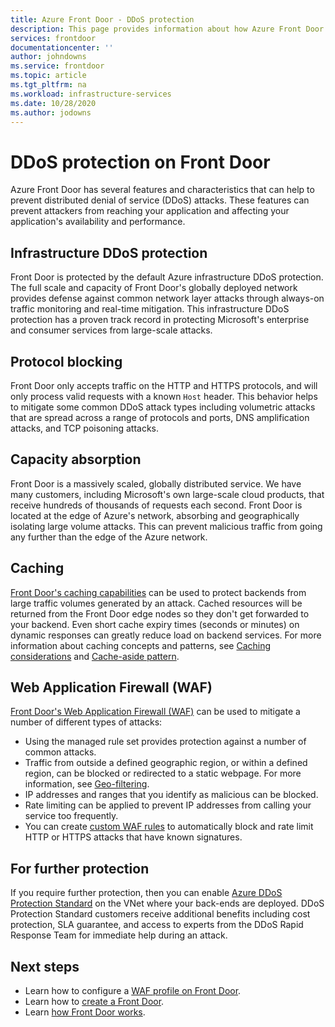 ```yaml
---
title: Azure Front Door - DDoS protection
description: This page provides information about how Azure Front Door helps to protect against DDoS attacks
services: frontdoor
documentationcenter: ''
author: johndowns
ms.service: frontdoor
ms.topic: article
ms.tgt_pltfrm: na
ms.workload: infrastructure-services
ms.date: 10/28/2020
ms.author: jodowns
---
```


# DDoS protection on Front Door

Azure Front Door has several features and characteristics that can help to prevent distributed denial of service (DDoS) attacks. These features can prevent attackers from reaching your application and affecting your application's availability and performance.

## Infrastructure DDoS protection

Front Door is protected by the default Azure infrastructure DDoS protection. The full scale and capacity of Front Door's globally deployed network provides defense against common network layer attacks through always-on traffic monitoring and real-time mitigation. This infrastructure DDoS protection has a proven track record in protecting Microsoft's enterprise and consumer services from large-scale attacks.

## Protocol blocking

Front Door only accepts traffic on the HTTP and HTTPS protocols, and will only process valid requests with a known `Host` header. This behavior helps to mitigate some common DDoS attack types including volumetric attacks that are spread across a range of protocols and ports, DNS amplification attacks, and TCP poisoning attacks.

## Capacity absorption

Front Door is a massively scaled, globally distributed service. We have many customers, including Microsoft's own large-scale cloud products, that receive hundreds of thousands of requests each second. Front Door is located at the edge of Azure's network, absorbing and geographically isolating large volume attacks. This can prevent malicious traffic from going any further than the edge of the Azure network.

## Caching

[Front Door's caching capabilities](./front-door-caching.md) can be used to protect backends from large traffic volumes generated by an attack. Cached resources will be returned from the Front Door edge nodes so they don't get forwarded to your backend. Even short cache expiry times (seconds or minutes) on dynamic responses can greatly reduce load on backend services. For more information about caching concepts and patterns, see [Caching considerations](/azure/architecture/best-practices/caching) and [Cache-aside pattern](/azure/architecture/patterns/cache-aside).

## Web Application Firewall (WAF)

[Front Door's Web Application Firewall (WAF)](../web-application-firewall/afds/afds-overview.md) can be used to mitigate a number of different types of attacks:

* Using the managed rule set provides protection against a number of common attacks.
* Traffic from outside a defined geographic region, or within a defined region, can be blocked or redirected to a static webpage. For more information, see [Geo-filtering](../web-application-firewall/afds/waf-front-door-geo-filtering.md).
* IP addresses and ranges that you identify as malicious can be blocked.
* Rate limiting can be applied to prevent IP addresses from calling your service too frequently.
* You can create [custom WAF rules](../web-application-firewall/afds/waf-front-door-custom-rules.md) to automatically block and rate limit HTTP or HTTPS attacks that have known signatures.

## For further protection

If you require further protection, then you can enable [Azure DDoS Protection Standard](../ddos-protection/ddos-protection-overview.md) on the VNet where your back-ends are deployed. DDoS Protection Standard customers receive additional benefits including cost protection, SLA guarantee, and access to experts from the DDoS Rapid Response Team for immediate help during an attack.

## Next steps

- Learn how to configure a [WAF profile on Front Door](front-door-waf.md). 
- Learn how to [create a Front Door](quickstart-create-front-door.md).
- Learn [how Front Door works](front-door-routing-architecture.md).
